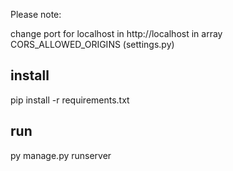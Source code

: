 Please note: 

change port for localhost in http://localhost in array CORS_ALLOWED_ORIGINS (settings.py)

## install
pip install -r requirements.txt

## run
py manage.py runserver
